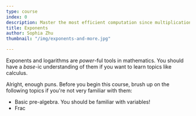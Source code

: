 ```yaml
---
type: course
index: 0
description: Master the most efficient computation since multiplication!
title: Exponents
author: Sophia Zhu
thumbnail: "/img/exponents-and-more.jpg"

---
```

Exponents and logarithms are *power*-ful tools in mathematics. You should have a *base*-ic understanding of them if you want to learn topics like calculus.

Alright, enough puns. Before you begin this course, brush up on the following topics if you're not very familiar with them:

- Basic pre-algebra. You should be familiar with variables!
- Frac
<!--stackedit_data:
eyJoaXN0b3J5IjpbLTE1MDE1ODIyMDUsLTQyNTc5MTc4NiwtMj
AwMTY2MzgzOCwxMDg1MDI5NTc1XX0=
-->